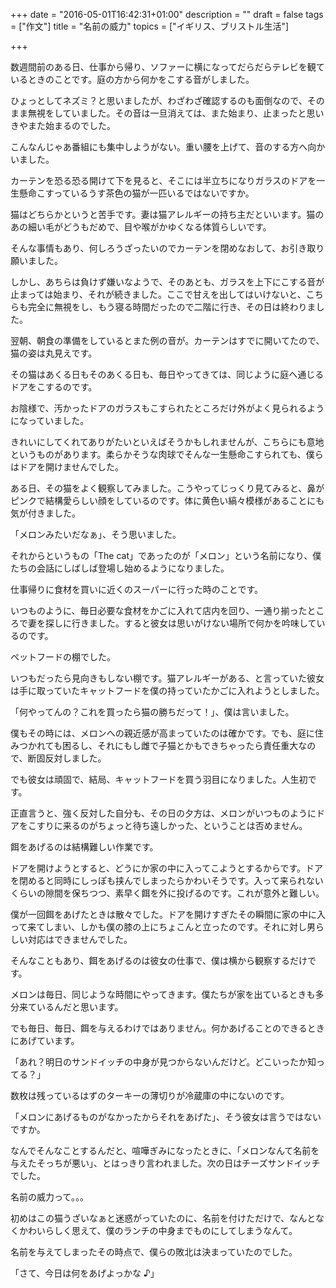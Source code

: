 +++
date = "2016-05-01T16:42:31+01:00"
description = ""
draft = false
tags = ["作文"]
title = "名前の威力"
topics = ["イギリス、ブリストル生活"]

+++

数週間前のある日、仕事から帰り、ソファーに横になってだらだらテレビを観ているときのことです。庭の方から何かをこする音がしました。

ひょっとしてネズミ？と思いましたが、わざわざ確認するのも面倒なので、そのまま無視をしていました。その音は一旦消えては、また始まり、止まったと思いきやまた始まるのでした。

<!--more-->

こんなんじゃあ番組にも集中しようがない。重い腰を上げて、音のする方へ向かいました。

カーテンを恐る恐る開けて下を見ると、そこには半立ちになりガラスのドアを一生懸命こすっているうす茶色の猫が一匹いるではないですか。

猫はどちらかというと苦手です。妻は猫アレルギーの持ち主だといいます。猫のあの細い毛がどうもだめで、目や喉がかゆくなる体質らしいです。

そんな事情もあり、何しろうざったいのでカーテンを閉めなおして、お引き取り願いました。

しかし、あちらは負けず嫌いなようで、そのあとも、ガラスを上下にこする音が止まっては始まり、それが続きました。ここで甘えを出してはいけないと、こちらも完全に無視をし、もう寝る時間だったので二階に行き、その日は終わりました。

翌朝、朝食の準備をしているとまた例の音が。カーテンはすでに開いてたので、猫の姿は丸見えです。

その猫はあくる日もそのあくる日も、毎日やってきては、同じように庭へ通じるドアをこするのです。

お陰様で、汚かったドアのガラスもこすられたところだけ外がよく見られるようになっていました。

きれいにしてくれてありがたいといえばそうかもしれませんが、こちらにも意地というものがあります。柔らかそうな肉球でそんな一生懸命こすられても、僕らはドアを開けませんでした。

ある日、その猫をよく観察してみました。こうやってじっくり見てみると、鼻がピンクで結構愛らしい顔をしているのです。体に黄色い縞々模様があることにも気が付きました。

「メロンみたいだなぁ」、そう思いました。

それからというもの「The cat」であったのが「メロン」という名前になり、僕たちの会話にしばしば登場し始めるようになりました。

仕事帰りに食材を買いに近くのスーパーに行った時のことです。

いつものように、毎日必要な食材をかごに入れて店内を回り、一通り揃ったところで妻を探しに行きました。すると彼女は思いがけない場所で何かを吟味しているのです。

ペットフードの棚でした。

いつもだったら見向きもしない棚です。猫アレルギーがある、と言っていた彼女は手に取っていたキャットフードを僕の持っていたかごに入れようとしました。

「何やってんの？これを買ったら猫の勝ちだって！」、僕は言いました。

僕もその時には、メロンへの親近感が高まっていたのは確かです。でも、庭に住みつかれても困るし、それにもし雌で子猫とかもできちゃったら責任重大なので、断固反対しました。

でも彼女は頑固で、結局、キャットフードを買う羽目になりました。人生初です。

正直言うと、強く反対した自分も、その日の夕方は、メロンがいつものようにドアをこすりに来るのがちょっと待ち遠しかった、ということは否めません。

餌をあげるのは結構難しい作業です。

ドアを開けようとすると、どうにか家の中に入ってこようとするからです。ドアを閉めると同時にしっぽも挟んでしまったらかわいそうです。入って来られないくらいの隙間を保ちつつ、素早く餌を外に投げるのです。これが意外と難しい。

僕が一回餌をあげたときは散々でした。ドアを開けすぎたその瞬間に家の中に入って来てしまい、しかも僕の膝の上にちょこんと立ったのです。それに対し男らしい対応はできませんでした。

そんなこともあり、餌をあげるのは彼女の仕事で、僕は横から観察するだけです。

メロンは毎日、同じような時間にやってきます。僕たちが家を出ているときも多分来ているんだと思います。

でも毎日、毎日、餌を与えるわけではありません。何かあげることのできるときにあげています。

「あれ？明日のサンドイッチの中身が見つからないんだけど。どこいったか知ってる？」

数枚は残っているはずのターキーの薄切りが冷蔵庫の中にないのです。

「メロンにあげるものがなかったからそれをあげた」、そう彼女は言うではないですか。

なんでそんなことするんだと、喧嘩ぎみになったときに、「メロンなんて名前を与えたそっちが悪い」、とはっきり言われました。次の日はチーズサンドイッチでした。

名前の威力って。。。

初めはこの猫うざいなぁと迷惑がっていたのに、名前を付けただけで、なんとなくかわいらしく思えて、僕のランチの中身までものにしてしまうなんて。

名前を与えてしまったその時点で、僕らの敗北は決まっていたのでした。

「さて、今日は何をあげよっかな ♪」